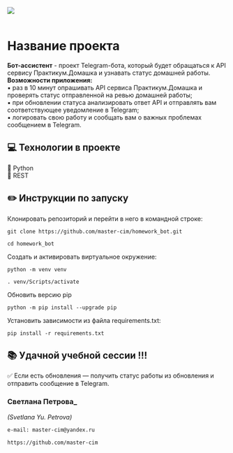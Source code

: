 

 ![](https://img.shields.io/badge/Python-3.7.5-blue) 
<br><br>
# Название проекта
**Бот-ассистент** - проект Telegram-бота, который будет обращаться к API сервису Практикум.Домашка и узнавать статус домашней работы.<br>
**Возможности приложения:**<br>
:black_small_square: раз в 10 минут опрашивать API сервиса Практикум.Домашка и проверять статус отправленной на ревью домашней работы;<br>
:black_small_square: при обновлении статуса анализировать ответ API и отправлять вам соответствующее уведомление в Telegram;<br>
:black_small_square: логировать свою работу и сообщать вам о важных проблемах сообщением в Telegram.<br>
## :computer: Технологии в проекте
:small_blue_diamond: Python <br>
:small_blue_diamond: REST <br>
## :pencil2: Инструкции по запуску
Клонировать репозиторий и перейти в него в командной строке:
```
git clone https://github.com/master-cim/homework_bot.git
```
```
cd homework_bot
```
Cоздать и активировать виртуальное окружение:
```
python -m venv venv
```
```
. venv/Scripts/activate
```
Обновить версию pip
```
python -m pip install --upgrade pip
```
Установить зависимости из файла requirements.txt:
```
pip install -r requirements.txt
```


## :books: Удачной учебной сессии !!!
:white_check_mark: Если есть обновления — получить статус работы из обновления и отправить сообщение в Telegram. <br>

### Светлана  Петрова_
_(Svetlana Yu. Petrova)_
```html
e-mail: master-cim@yandex.ru
```
```html
https://github.com/master-cim
```

